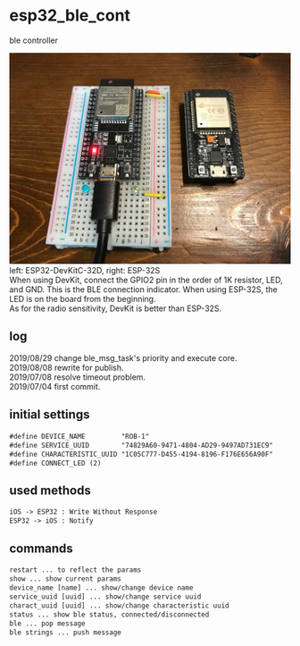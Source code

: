 # esp32_ble_cont
ble controller  

![ESP32-DevKitC-32D and ESP-32S](https://github.com/koki-ogura/esp32_ble_cont/blob/master/esp32.jpeg)  
left: ESP32-DevKitC-32D, right: ESP-32S  
When using DevKit, connect the GPIO2 pin in the order of 1K resistor, LED, and GND. This is the BLE connection indicator. When using ESP-32S, the LED is on the board from the beginning.  
As for the radio sensitivity, DevKit is better than ESP-32S.

## log
2019/08/29 change ble_msg_task's priority and execute core.  
2019/08/08 rewrite for publish.  
2019/07/08 resolve timeout problem.  
2019/07/04 first commit.  

## initial settings
```
#define DEVICE_NAME         "ROB-1"
#define SERVICE_UUID        "74829A60-9471-4804-AD29-9497AD731EC9"
#define CHARACTERISTIC_UUID "1C05C777-D455-4194-8196-F176E656A90F"
#define CONNECT_LED (2)
```

## used methods
```
iOS -> ESP32 : Write Without Response
ESP32 -> iOS : Notify
```

## commands
```
restart ... to reflect the params
show ... show current params
device_name [name] ... show/change device name
service_uuid [uuid] ... show/change service uuid
charact_uuid [uuid] ... show/change characteristic uuid
status ... show ble status, connected/disconnected
ble ... pop message
ble strings ... push message
```
